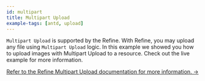 ```yaml
---
id: multipart
title: Multipart Upload
example-tags: [antd, upload]
---
```


`Multipart Upload` is supported by the Refine. With Refine, you may upload any file using `Multipart Upload` logic. In this example we showed you how to upload images with Multipart Upload to a resource. Check out the live example for more information.

[Refer to the Refine Multipart Upload documentation for more information. →](/docs/advanced-tutorials/upload/multipart-upload/)

<CodeSandboxExample path="upload-antd-multipart" />
